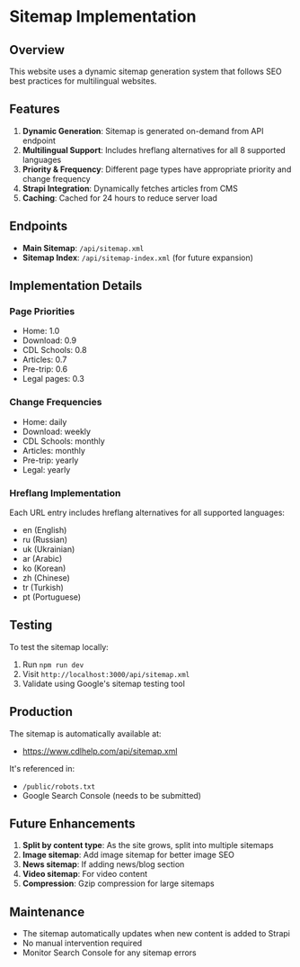 # Sitemap Implementation

## Overview

This website uses a dynamic sitemap generation system that follows SEO best practices for multilingual websites.

## Features

1. **Dynamic Generation**: Sitemap is generated on-demand from API endpoint
2. **Multilingual Support**: Includes hreflang alternatives for all 8 supported languages
3. **Priority & Frequency**: Different page types have appropriate priority and change frequency
4. **Strapi Integration**: Dynamically fetches articles from CMS
5. **Caching**: Cached for 24 hours to reduce server load

## Endpoints

- **Main Sitemap**: `/api/sitemap.xml`
- **Sitemap Index**: `/api/sitemap-index.xml` (for future expansion)

## Implementation Details

### Page Priorities
- Home: 1.0
- Download: 0.9
- CDL Schools: 0.8
- Articles: 0.7
- Pre-trip: 0.6
- Legal pages: 0.3

### Change Frequencies
- Home: daily
- Download: weekly
- CDL Schools: monthly
- Articles: monthly
- Pre-trip: yearly
- Legal: yearly

### Hreflang Implementation

Each URL entry includes hreflang alternatives for all supported languages:
- en (English)
- ru (Russian)
- uk (Ukrainian)
- ar (Arabic)
- ko (Korean)
- zh (Chinese)
- tr (Turkish)
- pt (Portuguese)

## Testing

To test the sitemap locally:
1. Run `npm run dev`
2. Visit `http://localhost:3000/api/sitemap.xml`
3. Validate using Google's sitemap testing tool

## Production

The sitemap is automatically available at:
- https://www.cdlhelp.com/api/sitemap.xml

It's referenced in:
- `/public/robots.txt`
- Google Search Console (needs to be submitted)

## Future Enhancements

1. **Split by content type**: As the site grows, split into multiple sitemaps
2. **Image sitemap**: Add image sitemap for better image SEO
3. **News sitemap**: If adding news/blog section
4. **Video sitemap**: For video content
5. **Compression**: Gzip compression for large sitemaps

## Maintenance

- The sitemap automatically updates when new content is added to Strapi
- No manual intervention required
- Monitor Search Console for any sitemap errors